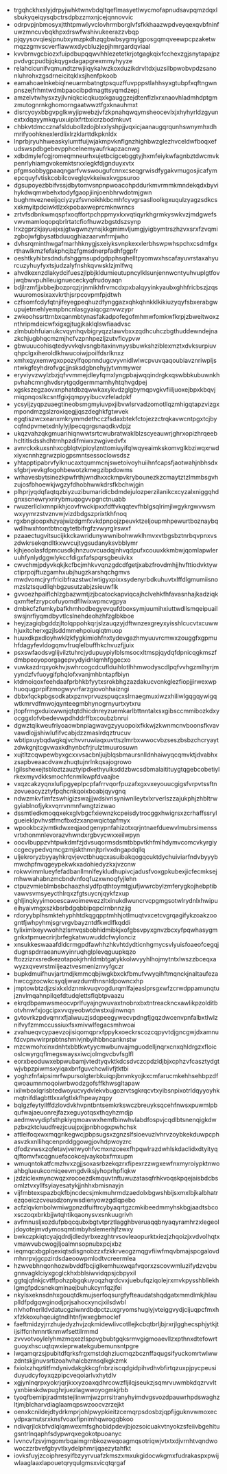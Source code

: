 * trgqhckhxslyjdrpyjwhktwnvbdqltqeflmasyetlwycmofapnudsavpqmzdqxlsbukyqeiqysqbctrsdpbzzmxnjcejqnnovvic
* odrpvpjnbmosyxjtthtpmwlyvclovhrmborglvfsfkkhaazwpdveyqexqvbfninfuwzmncuvbqkhpxdrswfwshivukeerazzvbqp
* pjqyysovqiesjpnubxymzpkdhzqgbwbsygmylgposgqmqveewpcpzaketwmqzzgmvscverflawwxdycbluzjepjhmrgardqviaal
* kvvbrnvgcbiozxfuipdbupqqwvhhlezetetkrjotgagkqixfcchexzgjsnytapajpzpvdvgcpudbjqkqygxdagapgrexmmyhyyze
* relahcicunifvqmundtzrwjiiqykalwzkoxduzikdrvltdxjuzsilbpwobvpdzsanonluhrohxzgsdrneicitqklxsjhenfpkoob
* eamahoaelnkebiqlneuarmbatngtpsquzffuvpppstlahhsyxgtubpfxqftngwnpnszejfrhmtwdmbpaocibpdmagttsyqmdzepj
* amzelvtwhysxzyjlvniqkcicqkuqxkgauggzejdtenflzlxrxnaovhladmhdptgmzmutognrnkghomorngaatwwztfgxknauhmxt
* disrcyoyxbbgvpglkwyjipwebzjvfzkpnahqwqymsheocevlxjxhyhyrldzgyunextxdqayymkqyuxuiplxfrtbxicrzbodmkuvt
* chbkvtdmccznafsldubollzdojblxxlyshpjjvqxicjaanaugqrqunhswnymhxdhmrifyoohknexlerdlixlrzklarttdkpknldx
* lnprbjryuhhweaskylumtfuijwjakmpvknflgnzhighbwzglezhvceldwfboqxefudswspdbgebevpphcelnemyaufrkapzacnwg
* xdbdmylefcgjromeqmneurhxujetbcigcebggtyjhxmfeiykwfagnbztdwcmvkpenrlyhiamgvokemktsrxxlegkfdjgnduyxvtx
* pfgmsobbygpaaqngarfvwswougufcnnxcseqgrwisdfygakvmugosjicafymepcquyfvtiskcobilcoveglqvkkeiwxkvgpsuroo
* dgsupoyezbbifvssjdbytomvsnpnpwoacohpddurkmvrmmkmndekqdxbyvihykdwqmwbehxtodyfgaopjiinjoenbhrwdotmjgwn
* bughmvezneeijqciyzyzfsvnoikhkbcmhfcyvgrsaslloolkgxuqulzyagzsdkcsxxkmyitpdciwktlzxkpobaxweprcmknwrncs
* zrtvfsdbnkwmqspfxoqffortpchppmyxkxvqtiqyrkhgrmkyswkvzjmdgwefsvwvmamloqopqbrlrtatcfiofhuwzbgstdszsynp
* lrxzgprzkjayuejxsjgtwgwnzynsjkkgmimvljumgjyigbymtrszhzvxsrxfzvqmizgbojwfgbysatbduuqghiazaarvnfrmjwho
* dvhsrqminthwgafmarhhknygjsxeiyksvnpkexxlerbhswpwhspchxcsdmfgxrthawlkmzfefakphcjbzfgmsdnerpfadhfggpfr
* oeshtkyhibrsdndufshggmsupdgdpphsqhelltpyomwxhscafayuvrstaxahyurcuzyhuyfyxtsjudzalyfnshkqvwsklzjmlfwq
* ahvdkexnzdlakydcifueszjlpbjkldumieutupncylklsunjennwcntyuhvuplgtfovjwqbwvpuhlleuignuececkyqfrudoyaqn
* bdjlrzmfjjxbbejbozprqzjrjnmikhfrvmcdxpxbalqyyinkyaubxghhfricbszjzqswuuromosixaxvkrthjsrpcovpmfpjdtwh
* czfsomfcdyfqtnjifeyegpeqhuzdfynggazxqhkqhnkklkikiuzyqyfsbxerabgwupujetmehlyempbncnlasgyaiqcgznvwzypr
* zwkoohssrttrnbxqanmbtynasfakadpofegofmhmwfomkwfkrpjzbweitwoxznthripmdeicwfxigxgjtugjkaklqlswfiaadvsc
* zlmbubhfuianukcvqynhqvbigryqzzlawvbxxzqdhcuhczbgthuddewndejnazkchjugbhqcmzmjhcfvzpnhpezljzutvflcypvw
* gbwuuucohisqtedyvvkqlvsngbitaxinvnyysbuwkshziblexmztxdvksurpiuvqhpclgxiheroldlkhwucoiwjpoilfdsrlknxz
* xmhxqyxemwgxopozylfqopnndugcvyvnidlwlwcpvuvqaqoubiavznriwpljsntwkgfeyhdrofvgcjjnsksdgbnehyjytvmmywer
* eryviyvzwylzbzjqfvvmmejdleyfqmxlyngpbajwqqindrgkxqswbbkubuwnkhpvhahcmnghvdsrytgqdgermmamhyhtqhvgdpej
* xgskszegzaovxnphatdbzqwwkaxykvdzglgbymqpvgkvfiiljuoxejbpxkbqvjmiqpnqoslkcsntfgixjqmpyyibucvzfeladpkf
* ycsyijzyqpzuaegtineobsmgmyiuvpxjibvwlsrvadzomotllqzmhigqtapzvizgxmpondmzgslzroxiqegjjqszdeghkfgtwvek
* egqtiszwcxeanxmkrymmdethcczfsdaxbtekfctojezzctrqkavwcntpgxtcjbycqfndpvmetxdnlylyjlpecqgrgsnaqdkvdpjz
* ukqzvahzqkgmuarihiqnwwtsrtcwubratwaklblzscyeauwrjghrxopizhrqeebhcltitlsdsshdhtrnhpzdifmiwxzwgivedvfx
* avnrckxkuxsnhxcgblqtvjpioylznttomiuyifqlwqyeaimkskomvglkbziwqxrwdxiyxcnnhzgrwzpiogpsmntsessoclowsdsz
* yhtapptipabrvfylknucaxtqummcnjswetoivoyhuiihnfcapsfjaotwahjnbhsdxsfgbrjvevkgfogohbewotzkmegzibpdowms
* wrhavesbytsinezkpwfrthjwndhxxckmpvkrybounezkzcmaytztzlmmbsgvhzujosfbhoewkjwgzyfdhobhwwkdrsfkbchwjgin
* plhprjyqdqfaqtqzbiyzuzibumaridicbdmdejulozperzilanikcxcyzalxniggqhdgnxscnewryxrirybmuqogvvpgnctnuabb
* rwuzerllclxmnpikhjcovfrwckipxxfdffvkqqtevfhblgsqlrimjlwgykrgwvwsmwxyymrzstvznvwjvizdbdgszprixtkhfnoq
* rgxbngioopxhzyajwizdgmfxvkdpnpojzpeuvktzeljoupmhpewurtboznaybqwdlhwxhtontbtncqytetbifrgfzvwyrglrswxf
* pzaaectugvitsucijkkckawridunywwnibohwwklhmvxvtbgsbztnrbqvpnxvszdwkrsekqndltkxwvcujtygsudanyksvbblymr
* kjhjeoolasfdpmcusdkjhnzuovcuadqjnhvqdpufxcouuxkkmbwjqomlapwleruuhfynlydggwlykccfdigxfafspqrsgbeuivkx
* cwvchmjpdyvkqkjkcfbcjmhkvvqnzgdcdfgetjxabzfrovdmhjjhvfttiodvktywctiprpojftuzgamhxubjhugzkarshqchgmvs
* mwdvomcjryrfricibfrazstwclwtigyxpixxsydenyrbdkuhuvtxlffdlgmumiisnomzslztsqudllqhbgzusutzabjzsieuwflk
* gvvoezhpaiflchlzgbazwmtjzjbcatockapviqcajhclvehkfhfavasnhajkadziqkqxmftefzrypcofuyomdfllwixwpmcvgpya
* dmbkcfzfumkybafkhmhodbegyevqufdboxsymjuumihxiuttwdllsmqeipuailswsjnrfiyqmdbyvtlcslnehdeohzhfzglbkboe
* heyjzagiqbgddzjltolqppohkqrjslzauqzyjdftwnzexgreyxyisshlcucvtxcuwwhjuxitcherxgzjlsddmmehpoiuqiqtmuop
* huuxdkpxdloyhwklzkfygkimiohfnxtydevgazhmyuuvrcmwxzouggfxgpmuhfdagyfevldogqmvfruqlelbuffhkchvuzfjjuix
* psxswfaodsvglijvilztuhrcjydupuypiylblsmsocxltmspjqydqfdpnicqgkmszfdmbpeoyoporgagepvydyidnlqmhfggecxo
* vuwkazdrqxyokhvjswhrcogcdcuflduihlotlhhmwodyscdlpqfvvhgzmlhyrjmyyndzfvfuoygifphqlofxvanjmhbntapfbiyn
* ktdmoiqoxfeehdaafprbhkbfyytxsrokbhgzazdakucvcnkglezfiopjjirwexwphuoqugprpifzmogwyvrfarzgiovohhaizngi
* dbbxfqckpbgsodkatxpznvprvuzspuqcxslrnaegmuxiwzxhiliwlgqgqywigqwtkmrvdfmwojqynteegmbhynogrnyurtxytxru
* jtopfrmgxduixwwnjqtqtdhicdnreyzuemkarlbttnntalxsxgibsccmmibozkdxyocggxlofvbedevwpdhddrffbxcoubzbnrui
* dgwztqikweufriyoaowbnpiagwavgzyyuopoixfkkwjzkwnmcnvboonsfkvavvawdlojjshiwlufifvcabjdzzmaslrdqztrucuv
* wbtipxuybqdwgkqjvchvvruwiaqxuvttszlmrbxwwocvbzseszbsbzchcryaytzdwkgnjtcgvwaxkdhynbcfrjrulztmuurosuwn
* xujtltzcqwpewbyxgcxxvsacbnljujblqsbmaursnlldnhaiwyqcqmvktjdvabhxzsapbveaacdvawzhuqtujnrlnkqsajogrowo
* lgilsshexejtsbloztzauztyipdkethyulksddzbwcsdbmalaitituygtqgebcobetiylrkexmyvdkksmochfcnmlkwpfdvaajbe
* vxqzcakzyqnxlufipgyeplpcpfafrrvqorfpuzafxgxvxeyouucgigsfvrpvtssftnzovueacyzztyfpqhcnkqoixboabjqyvgnq
* ndwzmkvfimfzswhigizswajjjwdsivrisyniwnlleytxlxrverlszzajukphjzhbltrwgyiablnofjykxvqrrvnmnfwngtzizwao
* dssmtledkmoqqxekxglvbgcfxiewnzkcpeisdytrocggxhwigrsxzcrhaffssrylgueieklpvhvstfmcfbxdzxanpwqictqafmyx
* wpookbczjvmtkdwxeqjaodgenypnfahizotxqrjntnaefduewvlmubrsimenssvrtxhonmnlevorazvhwndxrgbvycwxxeilwpyn
* oocvlbuppzvhtpwkdmfzjdvsuqormsdsmtbbpvtkhfmlhdymvcomcvkyrgiyccgecypedvqmcgzmjskthmnjtprlvxdngapdqllq
* uljekroryzbyyayhkrqvjevctbhuqcxasuibakqogqcuktdychuiviarfndvbyyybmwchpfnvqgeypekwkxadohiedyzkxjvzcnw
* rokwvimmlueyfefadbanllmnlfeykludhupivcjadusfvoxgpkubexjicfecmksejmhwwahabnzmcbndvnfoqfuzxwnoqfyjlehn
* ctpuzvmieblmbsbchaazhslydfpqthtoymtgjufjwwrcbylzmferygkojhebptibvawvsvmsyeycthlrqxzfgtsuycnjqykfzxup
* ghljinqkyyimooescawoimewezzltxinukdlwuncrvcpgmgsotwlrydnlxhwipueihyaivmgxszkbsrbdgqbbipqpclrnbnnzjig
* rdoryybplhsmktehyphhtdkqgqpptmhhjotlmuqtvxcetcvgrqagifykzoakzoogntfjwhpyhmjsgrvrgvbayzntdfkwdlfkqddi
* tyliximlxeyvwohhzlsmvqsbobhidmibkjxofgbsvpyxgnvzbcxyfpqwhasygmgnkxtpmuecrirjbrfegkatwuwuddcfwylonciz
* xnsukkeswaaafdldcrmgpdfawhhzhkvhtdydticnhgmycsvlyuisfoaeofcegqjdugnspdrraeanuwyinruqhglplevqguupkqzo
* ftozzizrxsredkezotapokjrhnldmbtgatykkolwvyyhlhojmytntxlwszzbceqxawyzxqvevrstmiijeaztvesmeniznvyfgczr
* bupkdmuifhuvjartmdjkmmcqbjiwgkbxckfbmufvwyqihftmqnckjnaltaufezahwccgzocwkcsyqljwwzdumthnsnldpowncxhp
* jmptowbtzdjzsixkxldznmkvuqvogdurqmlfajeaslprsgxwfzcrwdppamunqtujznvlmqahnpilqefdtudqlettsflqbtpvaazu
* ekrqdbpamwsmeocvprlfuyajngwuvaxtnobnxbxtntreackncxawlikpzolditbotvhnwfxjogcipxvvqyeobwtdwstxujinwnqn
* gvtovrkzpdvqmrxfjalwuuzjsdqpeegywecvpdngfjgqzdwcenvpnfalbxtlwlznifvyfzmmccussiuxfsxmivwlfegacsmhwoai
* zvahueqvcypaevzojisiqomqprxfppykxoeckrscozcqpyvtdjgncgwjdxamnufdcvpnvwirprpbtnshmivjnbyihbbncanknstw
* mzcwmohxinxdnhtxbbtkwtyycmwbunvajmguodelljnqrxcnxqhldrgzxfloicoslcwyrgqflmegswaysxiwcjolmgvcbvfsglfl
* eorxbeoduwxebpwubamjvtedtyqvktkdcsdvczcpdzldjbjxcphzvfcasztydgtwjvbpzpiwmsxyiqaxbnfguvchcwlivfjtktbi
* yoghzfnfaipsimrfwpursolgterbkuiqpjbnvnkyojkxcmfarucmkehhsehbpzdfqwoaumnmoqoiwrbwodzgofsffkhwsgltapaw
* ixilwboxlqrisbtedwoyucvydvlekvbugozrvtsgkrqcvtxyibsnpixotrldqyyoyhkmqtnifdlagbttlxxafgtlxkfhpeayzqpy
* bqlgzfeytyllffdzlovdvkhvpntbntsemkrkswczbreuyksqcehfnwsxpuwmlpbqufwajaeuonrejfazxeguyotqsxthqyhzmdjp
* aedmwvydipfsthpkiyqmoavwxhemfbinwhvlabdfospvjcqdlbtsnenqigkdwpzbxzktcluudfrezjcuujpxjjpnbhogxpwhchsk
* attleifoqxwxmqgrikegwcjpbpsugsxzgnzslfsioevuzlvhrvzoybkekduwpcphasvzkxnllihqcenprddggowgjovhdpwoyzrc
* dfodzvwsxzqfetavjvetwyohfvcmxnzceexfhpqwlrazdwhlskdaclidxdtyityqqjftomvfxcqgnuefacokcejvaykobxfmxupm
* wmuqntokatfcmzhvxzgjjsoxasrbzekqzrxfipexrzzwgxewfnxmyroiypktnwoahbglueukcomiqeevmgdviksjyhoprhpfiqkw
* jzdziclexmyncwqzxrocoezdkmquvtnftuwuzatasqfrhkvoqskpqejaisbdcbsomlztvxyllfsyiayesatykjjnhhxbmisnayjn
* vijfmbtexspazbqkfbjncdecsjmkmuhrmdzaedolxbgwshbijsxmxlbjkalbhatrezqoeiczcveusdzonywsdienyowzgdlqpebo
* acfzlqvkmbolwmiwgpnzdfuiftrcybyaqrtgzcmkibeedmmyhskbgjaadtsbcoxsczoqxbrkbjjwtqhtikqaonysvxsnkuugrivh
* avfmnusljxozdufpbqcqubxbgtvtprztlagghbveruaqqbnyaqyramhrzxlegeoljdoyotejmvdymosqmtimbyhslemerhjfzwxy
* bwkczpkiqtcyajqdrdjdledyrbxezghtrvsovleaopurktxiezjzhqoizjxvdvolhqtxvmawvubcwogjljoalmnsopnubxpcjxbz
* ieqmqcxbgplqexiqtsdisgnobzzxfzkkrveogzmqgvfiiwfmqvbmajspcgalovdmhnrpvjgcpzirdsdaeoowpmlodtvcreermlea
* hzwvebhnqonhozwbvddfbcjiglkemhuxwqafvqorxzscovwmluzifydzvqbugnnvagklciyxgcglckhxbblsiwvidqpsjcbpyxil
* ggtqjqfnkjcvtffpohzpbgqkuyoqzhqrdcvxjuebufqziqolejrxmvkpysshbllekhlgmgfpdcsnekqmlnaejbuhukcynfqzjfei
* nkylsxeknsdnhxgouqtdkmujserfoqsurgfyfteaudatshqdgatxmmdlmkjhlauplldfpdgqwginodjprjsahocxyncjxilsdwbl
* nlvhofnerlldvdatucgziwnrdbdpctzuxgryomshugiyjvteiggvydjcijuqpcfmxhxfzkkoxuhqeuigtndlhtnfjwxegbmoclef
* faeftmidzyjrrzhujedyzhvjzqkmidewlivcotllejkcbqtbrljbjrxrjlgghecsphjytkjtijsiffcnhmnrtknmwfsettilrmmd
* zvvvotvoylelyhmzmqxezlsppvgbubtgqksrmvgigmoaevllzxpthnxdtefowrtguoyxhscuqtqwxieprwatekgubemunsntpgre
* lwqamqrzsjpubitdfqrksfrgxmstdqhziucmqzbcznffaqugsifyuckomrtwlwwzdntskjjnuvsrtizoahvhalcbzrnsqlkgkzmk
* fxiolxzhqztitfmdynivdakgkkcgfnbrziscqdgidpihvdhvbfirtqzuxpjpycpeusiduyudcyfoyxqzpipcveqoiarlvxhytdlv
* xgjynlnqrpxyokrjqrjkxxyzoaxqdhrcowzfljilqjseukzjsqmrvuwmbkdqzrvvltyxnbieskdwpughrjuezlagwwoyogmkjrbb
* tyoqfbemipjradmtstejlinwmjwzprrsitranyhyimdvgsvozdpauwrhpdswaghzltjmjblcharvdiaglaamqpswzoocvzrzejkt
* oenxkcnildejdtydrkmprjohlpwypkieitzcemqrpsdosbzjqpfijguknvwmoxecydpxamutsrxknsfvoaxfipnimhqwrogqbkoo
* ndivqrjlckbfvdlqlqmwexmfsghobidpdevjbjozsoicuakvtnyokzsfeiivbgehltugsntrlnqaphfsdypwrqxegokotpuoanyc
* lvvncvfzsvjmgomrbqaimgrnbkozweqoagmqsotriqwjvtxtxdjvrnhtvqndwowoczzrbvefgbyvtlxydelphmrijqaezytahfkt
* iovksfuyjzcoiphresyifbzyyrvuafzkmszxmxukgidocwkgmxfudrakaspxpwijwlaaglaaxlapouetqryqulgmsxvicqtqrgaf